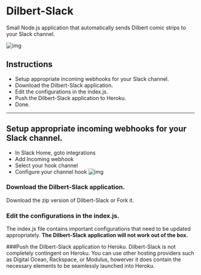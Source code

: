 # Dilbert-Slack
Small Node.js application that automatically sends Dilbert comic strips to your Slack channel.

![img](http://i.imgur.com/pIX1QFk.png)

## Instructions
* Setup appropriate incoming webhooks for your Slack channel.
* Download the Dilbert-Slack application.
* Edit the configurations in the index.js.
* Push the Dilbert-Slack application to Heroku.
* Done.
<hr>

## Setup appropriate incoming webhooks for your Slack channel.
* In Slack Home, goto integrations
* Add Incoming webhook
* Select your hook channel
* Configure your channel hook
![img](http://i.imgur.com/Otyo3OC.png)

### Download the Dilbert-Slack application.
Download the zip version of Dilbert-Slack or Fork it.
### Edit the configurations in the index.js.
The index.js file contains important configurations that need to be updated appropriately. **The Dilbert-Slack application will not work out of the box.**

###Push the Dilbert-Slack application to Heroku.
Dilbert-Slack is not completely contingent on Heroku. You can use other hosting providers such as Digital Ocean, Rackspace, or Modulus, howerver it does contain the necessary elements to be seamlessly launched into Heroku.
